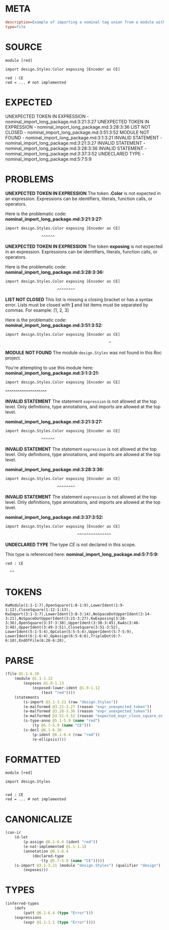 # META
~~~ini
description=Example of importing a nominal tag union from a module within a package, and renaming it using `as`
type=file
~~~
# SOURCE
~~~roc
module [red]

import design.Styles.Color exposing [Encoder as CE]

red : CE
red = ... # not implemented
~~~
# EXPECTED
UNEXPECTED TOKEN IN EXPRESSION - nominal_import_long_package.md:3:21:3:27
UNEXPECTED TOKEN IN EXPRESSION - nominal_import_long_package.md:3:28:3:36
LIST NOT CLOSED - nominal_import_long_package.md:3:51:3:52
MODULE NOT FOUND - nominal_import_long_package.md:3:1:3:21
INVALID STATEMENT - nominal_import_long_package.md:3:21:3:27
INVALID STATEMENT - nominal_import_long_package.md:3:28:3:36
INVALID STATEMENT - nominal_import_long_package.md:3:37:3:52
UNDECLARED TYPE - nominal_import_long_package.md:5:7:5:9
# PROBLEMS
**UNEXPECTED TOKEN IN EXPRESSION**
The token **.Color** is not expected in an expression.
Expressions can be identifiers, literals, function calls, or operators.

Here is the problematic code:
**nominal_import_long_package.md:3:21:3:27:**
```roc
import design.Styles.Color exposing [Encoder as CE]
```
                    ^^^^^^


**UNEXPECTED TOKEN IN EXPRESSION**
The token **exposing** is not expected in an expression.
Expressions can be identifiers, literals, function calls, or operators.

Here is the problematic code:
**nominal_import_long_package.md:3:28:3:36:**
```roc
import design.Styles.Color exposing [Encoder as CE]
```
                           ^^^^^^^^


**LIST NOT CLOSED**
This list is missing a closing bracket or has a syntax error.
Lists must be closed with **]** and list items must be separated by commas.
For example:     [1, 2, 3]

Here is the problematic code:
**nominal_import_long_package.md:3:51:3:52:**
```roc
import design.Styles.Color exposing [Encoder as CE]
```
                                                  ^


**MODULE NOT FOUND**
The module `design.Styles` was not found in this Roc project.

You're attempting to use this module here:
**nominal_import_long_package.md:3:1:3:21:**
```roc
import design.Styles.Color exposing [Encoder as CE]
```
^^^^^^^^^^^^^^^^^^^^


**INVALID STATEMENT**
The statement `expression` is not allowed at the top level.
Only definitions, type annotations, and imports are allowed at the top level.

**nominal_import_long_package.md:3:21:3:27:**
```roc
import design.Styles.Color exposing [Encoder as CE]
```
                    ^^^^^^


**INVALID STATEMENT**
The statement `expression` is not allowed at the top level.
Only definitions, type annotations, and imports are allowed at the top level.

**nominal_import_long_package.md:3:28:3:36:**
```roc
import design.Styles.Color exposing [Encoder as CE]
```
                           ^^^^^^^^


**INVALID STATEMENT**
The statement `expression` is not allowed at the top level.
Only definitions, type annotations, and imports are allowed at the top level.

**nominal_import_long_package.md:3:37:3:52:**
```roc
import design.Styles.Color exposing [Encoder as CE]
```
                                    ^^^^^^^^^^^^^^^


**UNDECLARED TYPE**
The type _CE_ is not declared in this scope.

This type is referenced here:
**nominal_import_long_package.md:5:7:5:9:**
```roc
red : CE
```
      ^^


# TOKENS
~~~zig
KwModule(1:1-1:7),OpenSquare(1:8-1:9),LowerIdent(1:9-1:12),CloseSquare(1:12-1:13),
KwImport(3:1-3:7),LowerIdent(3:8-3:14),NoSpaceDotUpperIdent(3:14-3:21),NoSpaceDotUpperIdent(3:21-3:27),KwExposing(3:28-3:36),OpenSquare(3:37-3:38),UpperIdent(3:38-3:45),KwAs(3:46-3:48),UpperIdent(3:49-3:51),CloseSquare(3:51-3:52),
LowerIdent(5:1-5:4),OpColon(5:5-5:6),UpperIdent(5:7-5:9),
LowerIdent(6:1-6:4),OpAssign(6:5-6:6),TripleDot(6:7-6:10),EndOfFile(6:28-6:28),
~~~
# PARSE
~~~clojure
(file @1.1-6.10
	(module @1.1-1.13
		(exposes @1.8-1.13
			(exposed-lower-ident @1.9-1.12
				(text "red"))))
	(statements
		(s-import @3.1-3.21 (raw "design.Styles"))
		(e-malformed @3.21-3.27 (reason "expr_unexpected_token"))
		(e-malformed @3.28-3.36 (reason "expr_unexpected_token"))
		(e-malformed @3.51-3.52 (reason "expected_expr_close_square_or_comma"))
		(s-type-anno @5.1-5.9 (name "red")
			(ty @5.7-5.9 (name "CE")))
		(s-decl @6.1-6.10
			(p-ident @6.1-6.4 (raw "red"))
			(e-ellipsis))))
~~~
# FORMATTED
~~~roc
module [red]

import design.Styles


red : CE
red = ... # not implemented

~~~
# CANONICALIZE
~~~clojure
(can-ir
	(d-let
		(p-assign @6.1-6.4 (ident "red"))
		(e-not-implemented @1.1-1.1)
		(annotation @6.1-6.4
			(declared-type
				(ty @5.7-5.9 (name "CE")))))
	(s-import @3.1-3.21 (module "design.Styles") (qualifier "design")
		(exposes)))
~~~
# TYPES
~~~clojure
(inferred-types
	(defs
		(patt @6.1-6.4 (type "Error")))
	(expressions
		(expr @1.1-1.1 (type "Error"))))
~~~
